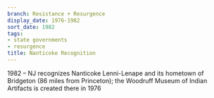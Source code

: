 ```yaml
---
branch: Resistance + Resurgence
display_date: 1976-1982
sort_date: 1982
tags:
- state governments
- resurgence
title: Nanticoke Recognition
---
```


1982 – NJ recognizes Nanticoke Lenni-Lenape and its hometown of Bridgeton (86 miles from Princeton); the Woodruff Museum of Indian Artifacts is created there in 1976